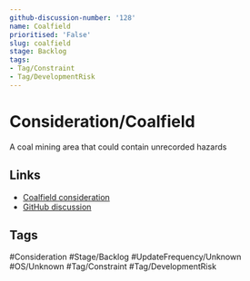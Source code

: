 ```yaml
---
github-discussion-number: '128'
name: Coalfield
prioritised: 'False'
slug: coalfield
stage: Backlog
tags:
- Tag/Constraint
- Tag/DevelopmentRisk
---
```


# Consideration/Coalfield

A coal mining area that could contain unrecorded hazards

## Links

* [Coalfield consideration](https://design.planning.data.gov.uk/planning-consideration/coalfield)
* [GitHub discussion](https://github.com/digital-land/data-standards-backlog/discussions/128)

## Tags

#Consideration #Stage/Backlog #UpdateFrequency/Unknown #OS/Unknown #Tag/Constraint #Tag/DevelopmentRisk